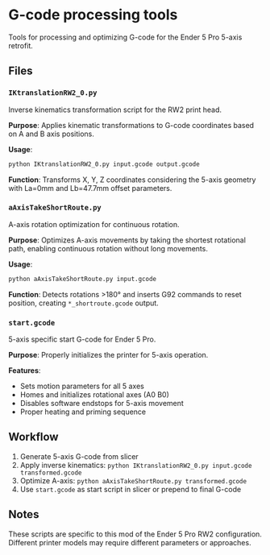 # G-code processing tools

Tools for processing and optimizing G-code for the Ender 5 Pro 5-axis retrofit.

## Files

### `IKtranslationRW2_0.py`
Inverse kinematics transformation script for the RW2 print head.

**Purpose**: Applies kinematic transformations to G-code coordinates based on A and B axis positions.

**Usage**:
```bash
python IKtranslationRW2_0.py input.gcode output.gcode
```

**Function**: Transforms X, Y, Z coordinates considering the 5-axis geometry with La=0mm and Lb=47.7mm offset parameters.

### `aAxisTakeShortRoute.py`
A-axis rotation optimization for continuous rotation.

**Purpose**: Optimizes A-axis movements by taking the shortest rotational path, enabling continuous rotation without long movements.

**Usage**:
```bash
python aAxisTakeShortRoute.py input.gcode
```

**Function**: Detects rotations >180° and inserts G92 commands to reset position, creating `*_shortroute.gcode` output.

### `start.gcode`
5-axis specific start G-code for Ender 5 Pro.

**Purpose**: Properly initializes the printer for 5-axis operation.

**Features**:
- Sets motion parameters for all 5 axes
- Homes and initializes rotational axes (A0 B0)
- Disables software endstops for 5-axis movement
- Proper heating and priming sequence

## Workflow

1. Generate 5-axis G-code from slicer
2. Apply inverse kinematics: `python IKtranslationRW2_0.py input.gcode transformed.gcode`
3. Optimize A-axis: `python aAxisTakeShortRoute.py transformed.gcode`
4. Use `start.gcode` as start script in slicer or prepend to final G-code

## Notes

These scripts are specific to this mod of the Ender 5 Pro RW2 configuration. Different printer models may require different parameters or approaches.